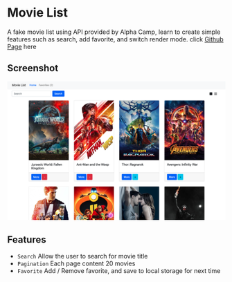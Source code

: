 # Movie List
A fake movie list using API provided by Alpha Camp, learn to create simple features such as search, add favorite, and switch render mode.
click [Github Page](https://klu0926.github.io/movie-list/) here

## Screenshot
![screenshot](images/screen1.png)

## Features
- `Search` Allow the user to search for movie title
- `Pagination` Each page content 20 movies
- `Favorite` Add / Remove favorite, and save to local storage for next time